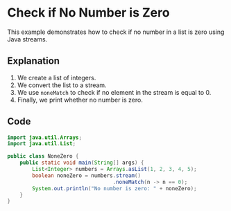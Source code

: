 # Check if No Number is Zero

This example demonstrates how to check if no number in a list is zero using Java streams.

## Explanation

1. We create a list of integers.
2. We convert the list to a stream.
3. We use `noneMatch` to check if no element in the stream is equal to 0.
4. Finally, we print whether no number is zero.

## Code

```java
import java.util.Arrays;
import java.util.List;

public class NoneZero {
    public static void main(String[] args) {
        List<Integer> numbers = Arrays.asList(1, 2, 3, 4, 5);
        boolean noneZero = numbers.stream()
                                  .noneMatch(n -> n == 0);
        System.out.println("No number is zero: " + noneZero);
    }
}
```
